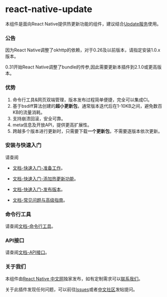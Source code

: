 # react-native-update

本组件是面向React Native提供热更新功能的组件，建议结合[Update服务](http://update.reactnative.cn/)使用。

### 公告

因为React Native调整了okhttp的依赖，对于0.26及以前版本，请指定安装1.0.x版本。

0.31开始React Native调整了bundle的传参,因此需要更新本插件到2.1.0或更高版本。

### 优势

1. 命令行工具&网页双端管理，版本发布过程简单便捷，完全可以集成CI。
2. 基于bsdiff算法创建的**超小更新包**，通常版本迭代后在1-10KB之间，避免数百KB的流量消耗。
3. 支持崩溃回滚，安全可靠。
4. meta信息及开放API，提供更高扩展性。
5. 跨越多个版本进行更新时，只需要下载**一个更新包**，不需要逐版本依次更新。

### 安装与快速入门

请查阅

* [文档-快速入门-准备工作](docs/guide.md)。

* [文档-快速入门-添加热更新功能](docs/guide2.md)。

* [文档-快速入门-发布版本](docs/guide3.md)。

* [文档-常见问题与高级指南](docs/faq_advance.md)。 

### 命令行工具

请查阅[文档-命令行工具](docs/cli.md)。

### API接口

请查阅[文档-API接口](docs/api.md)。

### 关于我们

本组件由[React Native 中文网](http://reactnative.cn/)独家发布，如有定制需求可以[联系我们](http://reactnative.cn/about.html#content)。

关于此插件发现任何问题，可以前往[Issues](https://github.com/reactnativecn/react-native-pushy/issues)或者[中文社区](http://bbs.reactnative.cn/category/7)发帖提问。
